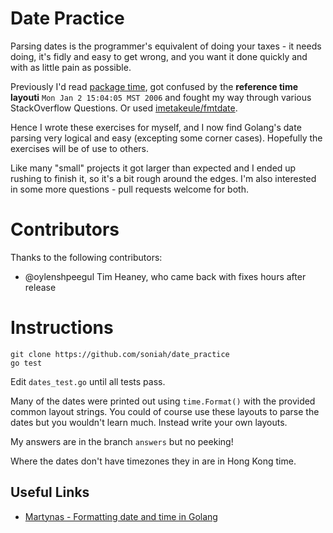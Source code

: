 # Date Practice

Parsing dates is the programmer's equivalent of doing your taxes - it needs
doing, it's fidly and easy to get wrong, and you want it done quickly and
with as little pain as possible.

Previously I'd read [package time](https://golang.org/pkg/time), got confused
by the **reference time layouti** `Mon Jan 2 15:04:05 MST 2006` and fought my
way through various StackOverflow Questions. Or used
[imetakeule/fmtdate](https://github.com/metakeule/fmtdate).

Hence I wrote these exercises for myself, and I now find Golang's date parsing
very logical and easy (excepting some corner cases). Hopefully the exercises
will be of use to others.

Like many "small" projects it got larger than expected and I ended up rushing
to finish it, so it's a bit rough around the edges. I'm also interested in some
more questions - pull requests welcome for both.

# Contributors

Thanks to the following contributors:

* @oylenshpeegul Tim Heaney, who came back with fixes hours after release

# Instructions

```
git clone https://github.com/soniah/date_practice
go test
```

Edit `dates_test.go` until all tests pass.

Many of the dates were printed out using `time.Format()` with the provided
common layout strings. You could of course use these layouts to parse the
dates but you wouldn't learn much. Instead write your own layouts.

My answers are in the branch `answers` but no peeking!

Where the dates don't have timezones they in are in Hong Kong time.

## Useful Links

* [Martynas - Formatting date and time in Golang](https://medium.com/@Martynas/formatting-date-and-time-in-golang-5816112bf098)
